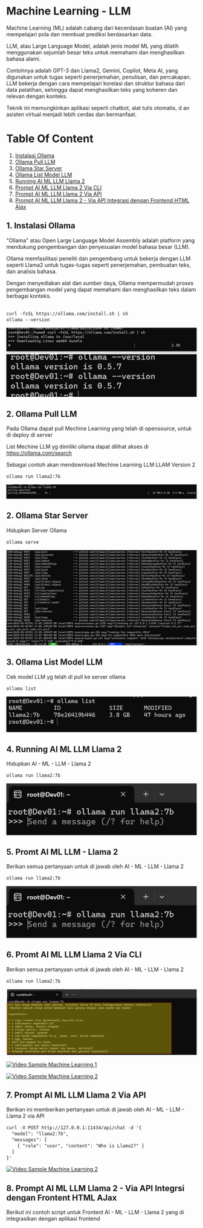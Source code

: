 # Machine Learning - LLM 

Machine Learning (ML) adalah cabang dari kecerdasan buatan (AI) yang mempelajari pola dan membuat prediksi 
berdasarkan data. 

LLM, atau Large Language Model, adalah jenis model ML yang dilatih menggunakan sejumlah besar teks untuk 
memahami dan menghasilkan bahasa alami. 

Contohnya adalah GPT-3 dan Llama2, Gemini, Copilot, Meta AI,  yang digunakan untuk tugas seperti penerjemahan, penulisan, dan percakapan. 
LLM bekerja dengan cara mempelajari korelasi dan struktur bahasa dari data pelatihan, 
sehingga dapat menghasilkan teks yang koheren dan relevan dengan konteks. 

Teknik ini memungkinkan aplikasi seperti chatbot, alat tulis otomatis, d
an asisten virtual menjadi lebih cerdas dan bermanfaat.

# Table Of Content 
1. [Instalasi Ollama](#1-instalasi-ollama)
2. [Ollama Pull LLM](#2-ollama-pull-llm)
3. [Ollama Star Server](#3-ollama-star-server)
4. [Ollama List Model LLM](#4-ollama-list-model-llm)
5. [Running AI ML LLM Llama 2](#5-running-ai-ml-llm-llama-2)
6. [Prompt AI ML LLM Llama 2 Via CLI](#6-prompt-ai-ml-llm-llama-2-via-cli)
7. [Prompt AI ML LLM Llama 2 Via API](#7-prompt-ai-ml-llm-llama-2-via-api)
8. [Prompt AI ML LLM Llama 2 - Via API Integrasi dengan Frontend HTML Ajax](#8-prompt-ai-ml-llm-llama-2-via-api-integrasi-dengan-frontend-html-ajax)

## 1. Instalasi Ollama

"Ollama" atau Open Large Language Model Assembly adalah platform yang mendukung pengembangan dan penyesuaian 
model bahasa besar (LLM). 

Ollama memfasilitasi peneliti dan pengembang untuk bekerja dengan LLM seperti Llama2 untuk tugas-tugas seperti 
penerjemahan, pembuatan teks, dan analisis bahasa. 

Dengan menyediakan alat dan sumber daya, Ollama mempermudah proses pengembangan model yang dapat memahami 
dan menghasilkan teks dalam berbagai konteks. 

<pre><code>
curl -fsSL https://ollama.com/install.sh | sh
ollama --version </code></pre>

![ss](./ss/ss-6-install-ollama.png)
![ss](./ss/ss-7-ollama-version.png)


## 2. Ollama Pull LLM 

Pada Ollama dapat pull Mechine Learning yang telah di opensource, untuk di deploy di server 

List Mechine LLM yg dimiliki ollama  dapat dilihat akses di https://ollama.com/search

Sebagai contoh akan mendownload Mechine Learning LLM LLAM Version 2

<pre><code>ollama run llama2:7b </code></pre>

![ss](./ss/ss-7-olama-pull.png)


## 2. Ollama Star Server

Hidupkan Server Ollama

<pre><code>ollama serve </code></pre>

![ss](./ss/ss-7-ollama-serve.png)


## 3. Ollama List Model LLM

Cek model LLM yg telah di pull ke server ollama

<pre><code>ollama list </code></pre>

![ss](./ss/ss-8-ollama-list.png)


## 4. Running AI ML LLM Llama 2

Hidupkan AI - ML - LLM - Llama 2

<pre><code>ollama run llama2:7b</code></pre>

![ss](./ss/ss-9-ollama-run.png)


## 5. Promt  AI ML LLM - Llama 2

Berikan semua pertanyaan untuk di jawab oleh AI - ML - LLM - Llama 2

<pre><code>ollama run llama2:7b</code></pre>

![ss](./ss/ss-9-ollama-run.png)


## 6. Promt  AI ML LLM Llama 2 Via CLI

Berikan semua pertanyaan untuk di jawab oleh AI - ML - LLM - Llama 2

<pre><code>ollama run llama2:7b</code></pre>

![ss](./ss/ss-9-ollama-run-sample.png)


[![Video Sample Machine Learning 1](https://via.placeholder.com/150)](https://github.com/dendie-sanjaya/ai-ml-llm-ollama/raw/refs/heads/main/ss/ml-test-1.mp4)

[![Video Sample Machine Learning 2](https://via.placeholder.com/150)](https://github.com/dendie-sanjaya/ai-ml-llm-ollama/raw/refs/heads/main/ss/ml-test-2.mp4)


## 7. Prompt AI ML LLM Llama 2 Via API

Berikan ini memberikan pertanyaan untuk di jawab oleh AI - ML - LLM - Llama 2 via API 
<pre><code>curl -X POST http://127.0.0.1:11434/api/chat -d '{
  "model": "llama2:7b",
  "messages": [
    { "role": "user", "content": "Who is Llama2?" }
  ]
}'</code></pre>

[![Video Sample Machine Learning 2](https://via.placeholder.com/150)](https://github.com/dendie-sanjaya/ai-ml-llm-ollama/raw/refs/heads/main/ss/ml-test-3.mp4)


## 8. Prompt AI ML LLM Llama 2 - Via API Integrsi dengan Frontent HTML AJax

Berikut ini contoh script untuk Frontent AI - ML - LLM - Llama 2 yang di integrasikan dengan aplikasi frontend 







